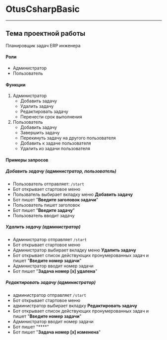 # OtusCsharpBasic
---
## Тема проектной работы
Планировщик задач ERP инженера
#### Роли
+ Администратор
+ Пользователь
#### Функции
1. Администратор
	+ Добавить задачу
	+ Удалить задачу
	+ Редактировать задачу
	+ Перенести срок выполнения
2. Пользователь
	+ Добавить задачу
	+ Завершить задачу
	+ Перекинуть задачу на другого пользователя
	+ Добавить к задаче пользователя
	+ Удалить из задачи пользователя
#### Примеры запросов
##### Добавить задачу (администратор, пользователь)
+ Пользователь отправляет: `/start`
+ Бот открывает стартовое меню
+ Пользватель выбирает вкладку меню **Добавить задачу**
+ Бот пишет "**Введите заголовок задачи**"
+ Пользователь пишет заголовок
+ Бот пишет "**Введите задачу**"
+ Пользователь вводит задачу
##### Удалить задачу (администратор)
+ Администратор отправляет `/start`
+ Бот открывает стартовое меню
+ Администратор выбирает вкладку меню **Удалить задачу**
+ Бот открывает список действующих пронумерованных задач и пишет "**Введите номер задачи**"
+ Администратор вводит номер задачи
+ Бот пишет "**Задача номер [x] удалена**"
##### Редактировать задачу (администратор)
+ администратор отправляет `/start`
+ Бот открывает стартовое меню
+ администратор выбирает вкладку **Редактировать задачу**
+ Бот открывает список действующих пронумерованных задач и пишет "**Введите номер задачи**"
+ Администратор вводит номер задачи
+ Бот пишет "****"
+ Бот пишет "**Задача номер [x] изменена**"
